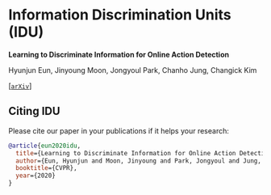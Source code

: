 # Information Discrimination Units (IDU)
**Learning to Discriminate Information for Online Action Detection**

Hyunjun Eun, Jinyoung Moon, Jongyoul Park, Chanho Jung, Changick Kim

[[`arXiv`](https://arxiv.org/abs/1912.04461)]

## Citing IDU
Please cite our paper in your publications if it helps your research:

```BibTeX
@article{eun2020idu,
  title={Learning to Discriminate Information for Online Action Detection},
  author={Eun, Hyunjun and Moon, Jinyoung and Park, Jongyoul and Jung, Chanho and Kim, Changick},
  booktitle={CVPR},
  year={2020}
} 
```
